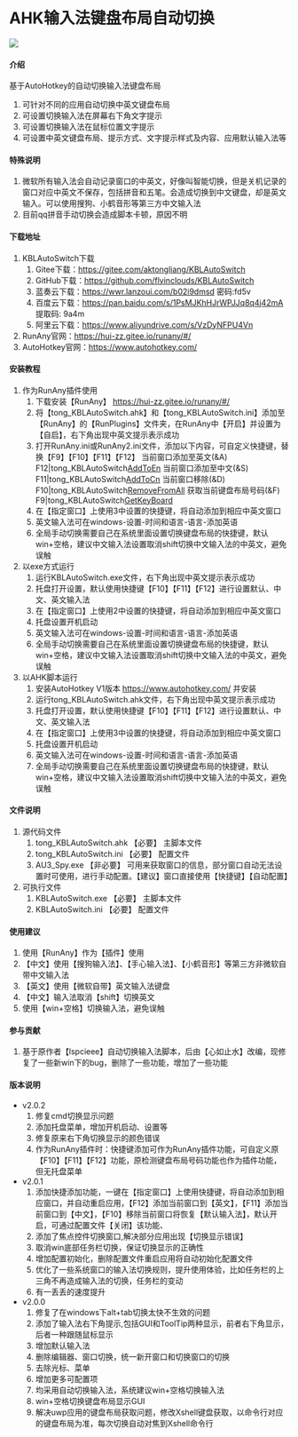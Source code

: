 # AHK输入法键盘布局自动切换

![](https://p5-tt.byteimg.com/origin/pgc-image/28949807e7f74a918e2caf1191249ae2#.gif)

#### 介绍

基于AutoHotkey的自动切换输入法键盘布局

1. 可针对不同的应用自动切换中英文键盘布局
2. 可设置切换输入法在屏幕右下角文字提示
3. 可设置切换输入法在鼠标位置文字提示
4. 可设置中英文键盘布局、提示方式、文字提示样式及内容、应用默认输入法等

#### 特殊说明
1. 微软所有输入法会自动记录窗口的中英文，好像叫智能切换，但是关机记录的窗口对应中英文不保存，包括拼音和五笔。会造成切换到中文键盘，却是英文输入。可以使用搜狗、小鹤音形等第三方中文输入法
2. 目前qq拼音手动切换会造成脚本卡顿，原因不明

#### 下载地址
1. KBLAutoSwitch下载
    1. Gitee下载：https://gitee.com/aktongliang/KBLAutoSwitch
    2. GitHub下载：https://github.com/flyinclouds/KBLAutoSwitch
    3. 蓝奏云下载：https://wwr.lanzoui.com/b02i9dmsd 密码:fd5v
    4. 百度云下载：https://pan.baidu.com/s/1PsMJKhHJrWPJJq8q4j42mA 提取码: 9a4m 
    5. 阿里云下载：https://www.aliyundrive.com/s/VzDyNFPU4Vn
2. RunAny官网：https://hui-zz.gitee.io/runany/#/
3. AutoHotkey官网：https://www.autohotkey.com/

#### 安装教程
1. 作为RunAny插件使用
    1. 下载安装【RunAny】 https://hui-zz.gitee.io/runany/#/
    2. 将【tong_KBLAutoSwitch.ahk】和【tong_KBLAutoSwitch.ini】添加至【RunAny】的【RunPlugins】文件夹，在RunAny中【开启】并设置为【自启】，右下角出现中英文提示表示成功
    3. 打开RunAny.ini或RunAny2.ini文件，添加以下内容，可自定义快捷键，替换【F9】【F10】【F11】【F12】
       		当前窗口添加至英文(&A)	F12|tong_KBLAutoSwitch[AddToEn]()
          		当前窗口添加至中文(&S)	F11|tong_KBLAutoSwitch[AddToCn]()
          		当前窗口移除(&D)		F10|tong_KBLAutoSwitch[RemoveFromAll]()
          		获取当前键盘布局号码(&F)	F9|tong_KBLAutoSwitch[GetKeyBoard]()
    4. 在【指定窗口】上使用3中设置的快捷键，将自动添加到相应中英文窗口
    5. 英文输入法可在windows-设置-时间和语言-语言-添加英语
    6. 全局手动切换需要自己在系统里面设置切换键盘布局的快捷键，默认win+空格，建议中文输入法设置取消shift切换中文输入法的中英文，避免误触
2. 以exe方式运行
    1. 运行KBLAutoSwitch.exe文件，右下角出现中英文提示表示成功
    2.  托盘打开设置，默认使用快捷键【F10】【F11】【F12】进行设置默认、中文、英文输入法
    3. 在【指定窗口】上使用2中设置的快捷键，将自动添加到相应中英文窗口
    4. 托盘设置开机启动
    5. 英文输入法可在windows-设置-时间和语言-语言-添加英语
    6. 全局手动切换需要自己在系统里面设置切换键盘布局的快捷键，默认win+空格，建议中文输入法设置取消shift切换中文输入法的中英文，避免误触
3. 以AHK脚本运行
    1. 安装AutoHotkey V1版本 https://www.autohotkey.com/ 并安装
    2. 运行tong_KBLAutoSwitch.ahk文件，右下角出现中英文提示表示成功
    3. 托盘打开设置，默认使用快捷键【F10】【F11】【F12】进行设置默认、中文、英文输入法
    4. 在【指定窗口】上使用3中设置的快捷键，将自动添加到相应中英文窗口
    5. 托盘设置开机启动
    6. 英文输入法可在windows-设置-时间和语言-语言-添加英语
    7. 全局手动切换需要自己在系统里面设置切换键盘布局的快捷键，默认win+空格，建议中文输入法设置取消shift切换中文输入法的中英文，避免误触

#### 文件说明
1. 源代码文件
    1. tong_KBLAutoSwitch.ahk 	【必要】		主脚本文件
    2. tong_KBLAutoSwitch.ini 	【必要】		配置文件
    3. AU3_Spy.exe 		【非必要】	可用来获取窗口的信息，部分窗口自动无法设置时可使用，进行手动配置。【建议】窗口直接使用【快捷键】【自动配置】
2. 可执行文件
    1. KBLAutoSwitch.exe 	【必要】		主脚本文件
    2. KBLAutoSwitch.ini 		【必要】		配置文件

#### 使用建议
1. 使用【RunAny】作为【插件】使用
2. 【中文】使用【搜狗输入法】、【手心输入法】、【小鹤音形】等第三方非微软自带中文输入法
3. 【英文】使用【微软自带】英文输入法键盘
4. 【中文】输入法取消【shift】切换英文
5. 使用【win+空格】切换输入法，避免误触

#### 参与贡献
1. 基于原作者【lspcieee】自动切换输入法脚本，后由【心如止水】改编，现修复了一些新win下的bug，删除了一些功能，增加了一些功能

#### 版本说明
- v2.0.2
	1. 修复cmd切换显示问题
	2. 添加托盘菜单，增加开机启动、设置等
	3. 修复原来右下角切换显示的颜色错误
	4. 作为RunAny插件时：快捷键添加可作为RunAny插件功能，可自定义原【F10】【F11】【F12】功能，原检测键盘布局号码功能也作为插件功能，但无托盘菜单
- v2.0.1
    1. 添加快捷添加功能，一键在【指定窗口】上使用快捷键，将自动添加到相应窗口，并自动重启应用，【F12】添加当前窗口到【英文】，【F11】添加当前窗口到【中文】，【F10】移除当前窗口将恢复【默认输入法】，默认开启，可通过配置文件【关闭】该功能、
    2. 添加了焦点控件切换窗口,解决部分应用出现【切换显示错误】
    3. 取消win底部任务栏切换，保证切换显示的正确性
    4. 增加配置初始化，删除配置文件重启应用将自动初始化配置文件
    5. 优化了一些系统窗口的输入法切换规则，提升使用体验，比如任务栏的上三角不再造成输入法的切换，任务栏的变动
    6. 有一丢丢的速度提升
- v2.0.0
    1. 修复了在windows下alt+tab切换太快不生效的问题
    2. 添加了输入法右下角提示,包括GUI和ToolTip两种显示，前者右下角显示，后者一种跟随鼠标显示
    3. 增加默认输入法
    4. 删除编辑器、窗口切换，统一新开窗口和切换窗口的切换
    5. 去除光标、菜单
    6. 增加更多可配置项
    7. 均采用自动切换输入法，系统建议win+空格切换输入法
    8. win+空格切换键盘布局显示GUI
    9. 解决uwp应用的键盘布局获取问题，修改Xshell键盘获取，以命令行对应的键盘布局为准，每次切换自动对焦到Xshell命令行
